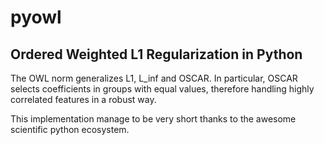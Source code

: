 # pyowl
## Ordered Weighted L1 Regularization in Python

The OWL norm generalizes L1, L_inf and OSCAR. In particular, OSCAR selects
coefficients in groups with equal values, therefore handling highly
correlated features in a robust way.

This implementation manage to be very short thanks to the awesome scientific
python ecosystem.
